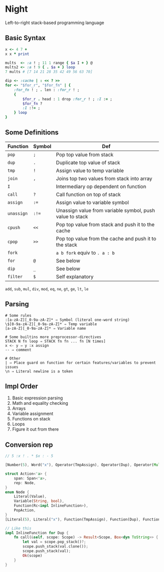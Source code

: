 # Night
Left-to-right stack-based programming language

## Basic Syntax
```ruby
x <- 4 7 +
x x * print

mults  <- :a ! ; 11 1 range { $a I + } @
mults2 <- :a ! 9 { . $a + } loop
7 mults # [7 14 21 28 35 42 49 56 63 70]

dip <- :cache | : << ? >>
for <- "$for_r", "$for_fn" | {
	:for_fn ! ; . len : :for_r ! ;
	{
		$for_r . head : 1 drop :for_r ! ; :I := ;
		$for_fn ?
		:I :!= ;
	} loop
}
```
## Some Definitions
| Function | Symbol | Def |
| -- | -- | -- |
| `pop` | `;` | Pop top value from stack |
| `dup` | `.` | Duplicate top value of stack |
| `tmp` | `!` | Assign value to temp variable |
| `join` | `,` | Joins top two values from stack into array |
| `I` | | Intermediary op dependent on function |
| `call` | `?` | Call function on top of stack |
| `assign` | `:=` | Assign value to variable symbol |
| `unassign` | `:!=` | Unassign value from variable symbol, push value to stack |
| `cpush` | `<<` | Pop top value from stack and push it to the cache |
| `cpop` | `>>` | Pop top value from the cache and push it to the stack |
| `fork` | | `a b fork` equiv to `. a : b` |
| `for` | `@` | See below |
| `dip` | `_` | See below |
| `filter` | `$` | Self explanatory |
`add`, `sub`, `mul`, `div`, `mod`, `eq`, `ne`, `gt`, `ge`, `lt`, `le`
## Parsing
```
# Some rules
:[a-zA-Z][_0-9a-zA-Z]* ⇒ Symbol (literal one-word string)
\$[0-9a-zA-Z][_0-9a-zA-Z]* ⇒ Temp variable
[a-zA-Z][_0-9a-zA-Z]* ⇒ Variable name

# Some builtins more preprocessor-directives
STACK N fn loop ⇒ STACK fn fn ... fn [N times]
x <- y ⇒ y :x assign
-- ⇒ comment

# Other
| ⇒ Place guard on function for certain features/variables to prevent issues
\n ⇒ Literal newline is a token
```
## Impl Order
1. Basic expression parsing
2. Math and equality checking
3. Arrays
4. Variable assignment
5. Functions on stack
6. Loops
7. Figure it out from there

## Conversion rep
```rust
// 5 :x ! . * $x : - 5

[Number(5), Word("x"), Operator(TmpAssign), Operator(Dup), Operator(Mul), Register("x"), Operator(Swap), Operator(Sub), Number(5)]

struct Action<'a> {
	span: Span<'a>,
	rep: Node,
}
enum Node {
	Literal(Value),
	Variable(String, bool),
	Function(Rc<impl InlineFunction>),
	PopAction,
}
[Literal(5), Literal("x"), Function(TmpAssign), Function(Dup), Function(Mul), Variable("x", true), Function(Swap), Function(Sub), Literal(5)]

// Like this
impl InlineFunction for Dup {
	fn call(&self, scope: Scope) -> Result<Scope, Box<dyn ToString>> {
		let val = scope.pop_stack()?;
		scope.push_stack(val.clone());
		scope.push_stack(val);
		Ok(scope)
	}
}
```


